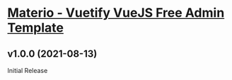 # [Materio - Vuetify VueJS Free Admin Template](https://themeselection.com/demo/materio-vuetify-vuejs-admin-template/landing)

## v1.0.0 (2021-08-13)

Initial Release
